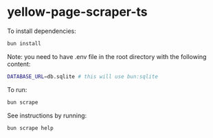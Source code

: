 # yellow-page-scraper-ts

To install dependencies:

```bash
bun install
```

Note:
you need to have .env file in the root directory with the following content:

```bash
DATABASE_URL=db.sqlite # this will use bun:sqlite
```

To run:

```bash
bun scrape
```

See instructions by running:

```bash
bun scrape help
```


